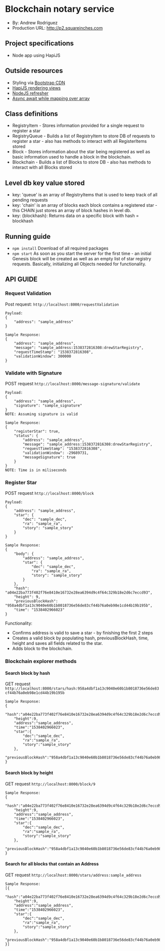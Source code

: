 # Blockchain notary service
+ By: Andrew Rodriguez
+ Production URL: <http://p2.squareinches.com>

## Project specifications
+ Node app using HapiJS

## Outside resources
+ Styling via [Bootstrap CDN](https://www.bootstrapcdn.com)
+ [HapiJS rendering views](https://futurestud.io/tutorials/hapi-how-to-render-views)
+ [NodeJS refresher](https://github.com/remy/nodemon)
+ [Async await while mapping over array](https://stackoverflow.com/questions/40140149/use-async-await-with-array-map)

## Class definitions
+ RegistryItem -  Stores information provided for a single request to register a star
+ RegistryQueue - Builds a list of RegistryItem to store DB of requests to register a star - also has methods to interact with all RegisterItems stored
+ Block - Stores information about the star being registered as well as basic information used to handle a block in the blockchain.
+ Blockchain - Builds a list of Blocks to store DB - also has methods to interact with all Blocks stored

## Level db key value stored
+ key: 'queue' is an array of RegistryItems that is used to keep track of all pending requests
+ key: 'chain' is an array of blocks each block contains a registered star - this CHAIN just stores an array of block hashes in level db.
+ key: {blockhash}: Returns data on a specific block with hash = blockhash

## Running guide
+ `npm install`
Download of all required packages
+ `npm start`
As soon as you start the server for the first time - an initial Genesis block will be created as well as an empty list of star registry requests. Basically, initializing all Objects needed for functionality.

## API GUIDE
### Request Validation
Post request: `http://localhost:8000/requestValidation`
```
Payload: 
{
    "address": "sample_address" 
}
```
```
Sample Response:
{
    "address": "sample_address",
    "message": "sample_address:1538372816308:drewStarRegistry",
    "requestTimeStamp": "1538372816308",
    "validationWindow": 300000
}
```

### Validate with Signature
POST request `http://localhost:8000/message-signature/validate`
```
Payload: 
{
    "address": "sample_address",
    "signature": "sample_signature"
}
NOTE: Assuming signature is valid
```
```
Sample Response:
{
    "registerStar": true,
    "status": {
        "address": "sample_address",
        "message": "sample_address:1538372816308:drewStarRegistry",
        "requestTimeStamp": "1538372816308",
        "validationWindow": -29689731,
        "messageSignature": true
    }
}
NOTE: Time is in miliseconds
```

### Register Star
POST request `http://localhost:8000/block` 
```
Payload:
{
	"address": "sample_address",
	"star": {
		"dec": "sample_dec",
		"ra": "sample_ra",
		"story": "sample_story"
	}
}
```
```
Sample Response:
{
    "body": {
        "address": "sample_address",
        "star": {
            "dec": "sample_dec",
            "ra": "sample_ra",
            "story": "sample_story"
        }
    },
    "hash": "a04e22ba773f402f76e8410e16732e28ea6394d9c4f64c329b18e2d6c7eccd93",
    "height": 9,
    "previousBlockHash": "958a4dbf1a13c9040e60b1b8018736e56de83cf44b76a0eb98e1cd44b19b195b",
    "time": "1538402966023"
}
```
Functionality:
+ Confirms address is valid to save a star - by finishing the first 2 steps
+ Creates a valid block by populating hash, previousBlockHash, time, height and saves all fields related to the star.
+ Adds block to the blockchain.

### Blockchain explorer methods
#### Search block by hash
GET request `http://localhost:8000/stars/hash:958a4dbf1a13c9040e60b1b8018736e56de83cf44b76a0eb98e1cd44b19b195b`
```
Sample Response:
{
    "hash":"a04e22ba773f402f76e8410e16732e28ea6394d9c4f64c329b18e2d6c7eccd93",
    "height":9,
    "address":"sample_address",
    "time":"1538402966023",
    "star":{
        "dec":"sample_dec",
        "ra":"sample_ra",
        "story":"sample_story"
    },
    "previousBlockHash":"958a4dbf1a13c9040e60b1b8018736e56de83cf44b76a0eb98e1cd44b19b195b"
}
```
#### Search block by height
GET request `http://localhost:8000/block/9`
```
Sample Response:
{
    "hash":"a04e22ba773f402f76e8410e16732e28ea6394d9c4f64c329b18e2d6c7eccd93",
    "height":9,
    "address":"sample_address",
    "time":"1538402966023",
    "star":{
        "dec":"sample_dec",
        "ra":"sample_ra",
        "story":"sample_story"
    },
    "previousBlockHash":"958a4dbf1a13c9040e60b1b8018736e56de83cf44b76a0eb98e1cd44b19b195b"
}
```
#### Search for all blocks that contain an Address
GET request `http://localhost:8000/stars/address:sample_address`
```
Sample Response:
[{
    "hash":"a04e22ba773f402f76e8410e16732e28ea6394d9c4f64c329b18e2d6c7eccd93",
    "height":9,
    "address":"sample_address",
    "time":"1538402966023",
    "star":{
        "dec":"sample_dec",
        "ra":"sample_ra",
        "story":"sample_story"
    },
    "previousBlockHash":"958a4dbf1a13c9040e60b1b8018736e56de83cf44b76a0eb98e1cd44b19b195b"
}]
```
